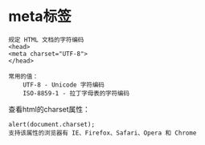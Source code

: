 # meta标签

    规定 HTML 文档的字符编码
    <head>
    <meta charset="UTF-8">
    </head>

    常用的值：
        UTF-8 - Unicode 字符编码
        ISO-8859-1 - 拉丁字母表的字符编码

查看html的charset属性：

    alert(document.charset);
    支持该属性的浏览器有 IE、Firefox、Safari、Opera 和 Chrome
